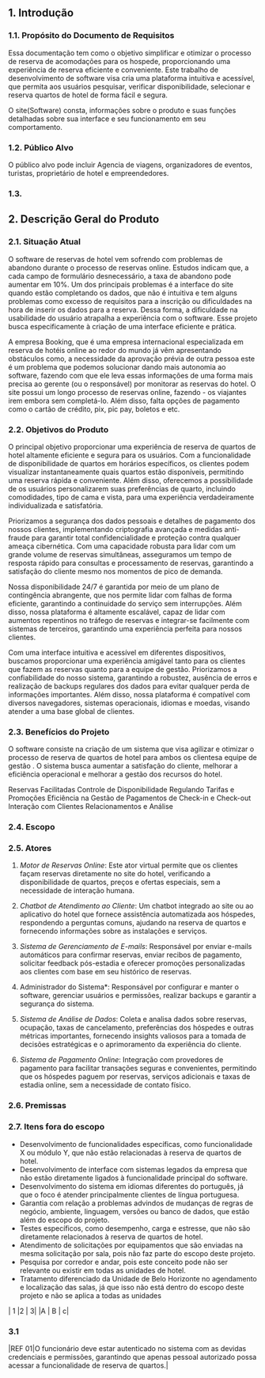 ## 1. Introdução

### 1.1. Propósito do Documento de Requisitos
Essa documentação tem como o objetivo simplificar e otimizar o processo de reserva de acomodações para os hospede, proporcionando uma experiência de reserva eficiente e conveniente. Este trabalho de desenvolvimento de software visa cria uma plataforma intuitiva e acessível, que permita aos usuários pesquisar, verificar disponibilidade, selecionar e reserva quartos de hotel de forma fácil e segura.

O site(Software) consta, informações sobre o produto e suas funções detalhadas sobre sua interface e seu funcionamento em seu comportamento.

### 1.2. Público Alvo
 O público alvo pode incluir Agencia de viagens, organizadores de eventos, turistas, proprietário de hotel e empreendedores.

### 1.3. 



## 2. Descrição Geral do Produto

### 2.1. Situação Atual
O software de reservas de hotel vem sofrendo com problemas de abandono durante o processo de reservas online. Estudos indicam que, a cada campo de formulário desnecessário, a taxa de abandono pode aumentar em 10%. Um dos principais problemas é a interface do site quando estão completando os dados, que não é intuitiva e tem alguns problemas como excesso de requisitos para a inscrição ou dificuldades na hora de inserir os dados para a reserva. Dessa forma, a dificuldade na usabilidade do usuário atrapalha a experiência com o software. Esse projeto busca especificamente à criação de uma interface eficiente e prática.

A empresa Booking, que é uma empresa internacional especializada em reserva de hotéis online ao redor do mundo já vêm apresentando obstáculos como, a necessidade da aprovação prévia de outra pessoa este é um problema que podemos solucionar dando mais autonomia ao software, fazendo com que ele leva essas informações de uma forma mais precisa ao gerente (ou o responsável) por monitorar as reservas do hotel. O site possui um longo processo de reservas online, fazendo - os viajantes irem embora sem completá-lo. Além disso, falta opções de pagamento como o cartão de crédito, pix, pic pay, boletos e etc. 

### 2.2. Objetivos do Produto
O principal objetivo proporcionar uma experiência de reserva de quartos de hotel altamente eficiente e segura para os usuários. Com a funcionalidade de disponibilidade de quartos em horários específicos, os clientes podem visualizar instantaneamente quais quartos estão disponíveis, permitindo uma reserva rápida e conveniente. Além disso, oferecemos a possibilidade de os usuários personalizarem suas preferências de quarto, incluindo comodidades, tipo de cama e vista, para uma experiência verdadeiramente individualizada e satisfatória.

Priorizamos a segurança dos dados pessoais e detalhes de pagamento dos nossos clientes, implementando criptografia avançada e medidas anti-fraude para garantir total confidencialidade e proteção contra qualquer ameaça cibernética. Com uma capacidade robusta para lidar com um grande volume de reservas simultâneas, asseguramos um tempo de resposta rápido para consultas e processamento de reservas, garantindo a satisfação do cliente mesmo nos momentos de pico de demanda.

Nossa disponibilidade 24/7 é garantida por meio de um plano de contingência abrangente, que nos permite lidar com falhas de forma eficiente, garantindo a continuidade do serviço sem interrupções. Além disso, nossa plataforma é altamente escalável, capaz de lidar com aumentos repentinos no tráfego de reservas e integrar-se facilmente com sistemas de terceiros, garantindo uma experiência perfeita para nossos clientes.

Com uma interface intuitiva e acessível em diferentes dispositivos, buscamos proporcionar uma experiência amigável tanto para os clientes que fazem as reservas quanto para a equipe de gestão. Priorizamos a confiabilidade do nosso sistema, garantindo a robustez, ausência de erros e realização de backups regulares dos dados para evitar qualquer perda de informações importantes. Além disso, nossa plataforma é compatível com diversos navegadores, sistemas operacionais, idiomas e moedas, visando atender a uma base global de clientes.


### 2.3. Benefícios do Projeto

O software consiste na criação de um sistema que visa agilizar e otimizar o processo de reserva de quartos de hotel para ambos os clientesa equipe de gestão . O sistema busca aumentar a satisfação do cliente, melhorar a eficiência operacional e melhorar a gestão dos recursos do hotel.

Reservas Facilitadas
Controle de Disponibilidade 
Regulando Tarifas e Promoções
Eficiência na 
Gestão de Pagamentos de Check-in e Check-out
Interação com Clientes
Relacionamentos e Análise

### 2.4. Escopo

### 2.5. Atores
1. *Motor de Reservas Online*: Este ator virtual permite que os clientes façam reservas diretamente no site do hotel, verificando a disponibilidade de quartos, preços e ofertas especiais, sem a necessidade de interação humana.

2. *Chatbot de Atendimento ao Cliente*: Um chatbot integrado ao site ou ao aplicativo do hotel que fornece assistência automatizada aos hóspedes, respondendo a perguntas comuns, ajudando na reserva de quartos e fornecendo informações sobre as instalações e serviços.

3. *Sistema de Gerenciamento de E-mails*: Responsável por enviar e-mails automáticos para confirmar reservas, enviar recibos de pagamento, solicitar feedback pós-estadia e oferecer promoções personalizadas aos clientes com base em seu histórico de reservas.

4. Administrador do Sistema*: Responsável por configurar e manter o software, gerenciar usuários e permissões, realizar backups e garantir a segurança do sistema.

5. *Sistema de Análise de Dados*: Coleta e analisa dados sobre reservas, ocupação, taxas de cancelamento, preferências dos hóspedes e outras métricas importantes, fornecendo insights valiosos para a tomada de decisões estratégicas e o aprimoramento da experiência do cliente.

6. *Sistema de Pagamento Online*: Integração com provedores de pagamento para facilitar transações seguras e convenientes, permitindo que os hóspedes paguem por reservas, serviços adicionais e taxas de estadia online, sem a necessidade de contato físico.

### 2.6. Premissas


### 2.7. Itens fora do escopo

- Desenvolvimento de funcionalidades específicas, como funcionalidade X ou módulo Y, que não estão relacionadas à reserva de quartos de hotel.
- Desenvolvimento de interface com sistemas legados da empresa que não estão diretamente ligados à funcionalidade principal do software.
- Desenvolvimento do sistema em idiomas diferentes do português, já que o foco é atender principalmente clientes de língua portuguesa.
- Garantia com relação a problemas advindos de mudanças de regras de negócio, ambiente, linguagem, versões ou banco de dados, que estão além do escopo do projeto.
- Testes específicos, como desempenho, carga e estresse, que não são diretamente relacionados à reserva de quartos de hotel.
- Atendimento de solicitações por equipamentos que são enviadas na mesma solicitação por sala, pois não faz parte do escopo deste projeto.
- Pesquisa por corredor e andar, pois este conceito pode não ser relevante ou existir em todas as unidades de hotel.
- Tratamento diferenciado da Unidade de Belo Horizonte no agendamento e localização das salas, já que isso não está dentro do escopo deste projeto e não se aplica a todas as unidades


| 1 |2 | 3|
|A | B | c|


### 3.1 
|REF 01|O funcionário deve estar autenticado no sistema com as devidas credenciais e permissões, garantindo que apenas pessoal autorizado possa acessar a funcionalidade de reserva de quartos.|
